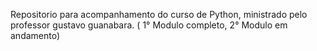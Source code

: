 Repositorio para acompanhamento do curso de Python, ministrado pelo professor gustavo guanabara. ( 1° Modulo completo, 2° Modulo em andamento)
